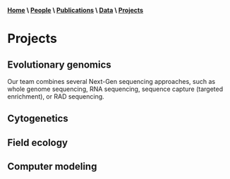 **[Home](index.html) \ [People](people.html) \ [Publications](publications.html) \ [Data](data.html) \ [Projects](projects.html)**

# Projects

## Evolutionary genomics
Our team combines several Next-Gen sequencing approaches, such as whole genome sequencing, RNA sequencing, sequence capture (targeted enrichment), or RAD sequencing.

## Cytogenetics

## Field ecology

## Computer modeling
